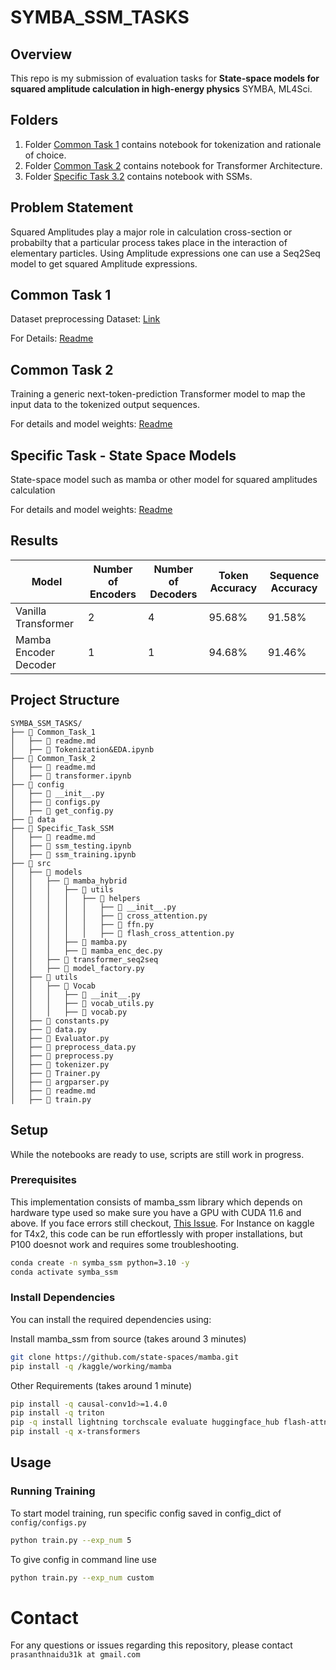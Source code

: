 # SYMBA_SSM_TASKS

## Overview

This repo is my submission of evaluation tasks for **State-space models for squared amplitude calculation in high-energy physics** SYMBA, ML4Sci.

## Folders

1. Folder [Common Task 1](./Common_Task_1/) contains notebook for tokenization and rationale of choice.
2. Folder [Common Task 2](./Common_Task_2/) contains notebook for Transformer Architecture.
3. Folder [Specific Task 3.2](./Specific_Task_SSM/) contains notebook with SSMs.

## Problem Statement

Squared Amplitudes play a major role in calculation cross-section or probabilty that a particular process takes place in the interaction of elementary particles. Using Amplitude expressions one can use a Seq2Seq model to get squared Amplitude expressions.

## Common Task 1

Dataset preprocessing
Dataset: [Link](https://alabama.box.com/s/xhgr2onrn503jyse2fs5vxtapg0oifcs) 

For Details: [Readme](./Common_Task_1/readme.md)

## Common Task 2

Training a generic next-token-prediction Transformer model to map the input data to the tokenized output sequences.

For details and model weights: [Readme](./Common_Task_2/readme.md)

## Specific Task - State Space Models

State-space model such as mamba or other model for squared amplitudes calculation

For details and model weights: [Readme](./Specific_Task_SSM/readme.md)

## Results

| Model | Number of Encoders | Number of Decoders | Token Accuracy | Sequence Accuracy |
| ----- | ------------------ | ------------------ | -------------- | ----------------- |
| Vanilla Transformer | 2 | 4 | 95.68\% | 91.58\% |
| Mamba Encoder Decoder | 1 | 1 | 94.68\% | 91.46\% |

## Project Structure

```
SYMBA_SSM_TASKS/
├── 📂 Common_Task_1
│   ├── 📄 readme.md
│   ├── 📄 Tokenization&EDA.ipynb
├── 📂 Common_Task_2
│   ├── 📄 readme.md
│   ├── 📄 transformer.ipynb
├── 📂 config
│   ├── 🐍 __init__.py
│   ├── 🐍 configs.py
│   ├── 🐍 get_config.py
├── 📂 data
├── 📂 Specific_Task_SSM
│   ├── 📄 readme.md
│   ├── 📄 ssm_testing.ipynb
│   ├── 📄 ssm_training.ipynb
├── 📂 src
│   ├── 📂 models
│   │   ├── 📂 mamba_hybrid
│   │   │   ├── 📂 utils
│   │   │   │   ├── 📂 helpers
│   │   │   │   │   ├── 🐍 __init__.py
│   │   │   │   │   ├── 🐍 cross_attention.py
│   │   │   │   │   ├── 🐍 ffn.py
│   │   │   │   │   ├── 🐍 flash_cross_attention.py
│   │   │   ├── 🐍 mamba.py
│   │   │   ├── 🐍 mamba_enc_dec.py
│   │   ├── 📂 transformer_seq2seq
│   │   ├── 🐍 model_factory.py
│   ├── 📂 utils
│   │   ├── 📂 Vocab
│   │   │   ├── 🐍 __init__.py
│   │   │   ├── 🐍 vocab_utils.py
│   │   │   ├── 🐍 vocab.py
│   ├── 🐍 constants.py
│   ├── 🐍 data.py
│   ├── 🐍 Evaluator.py
│   ├── 🐍 preprocess_data.py
│   ├── 🐍 preprocess.py
│   ├── 🐍 tokenizer.py
│   ├── 🐍 Trainer.py
│   ├── 🐍 argparser.py
│   ├── 📄 readme.md
│   ├── 🐍 train.py
```

## Setup

While the notebooks are ready to use, scripts are still work in progress. 

### Prerequisites
This implementation consists of mamba_ssm library which depends on hardware type used so make sure you have a GPU with CUDA 11.6 and above. If you face errors still checkout, [This Issue](https://github.com/state-spaces/mamba/issues/186). For Instance on kaggle for T4x2, this code can be run effortlessly with proper installations, but P100 doesnot work and requires some troubleshooting.

```sh
conda create -n symba_ssm python=3.10 -y
conda activate symba_ssm
```

### Install Dependencies

You can install the required dependencies using:

Install mamba_ssm from source (takes around 3 minutes)
```sh
git clone https://github.com/state-spaces/mamba.git
pip install -q /kaggle/working/mamba
```
Other Requirements (takes around 1 minute)
```sh
pip install -q causal-conv1d>=1.4.0
pip install -q triton
pip -q install lightning torchscale evaluate huggingface_hub flash-attn
pip install -q x-transformers
```

## Usage

### Running Training
To start model training, run specific config saved in config_dict of `config/configs.py`
```sh
python train.py --exp_num 5
```
To give config in command line use
```sh
python train.py --exp_num custom
```

# Contact

For any questions or issues regarding this repository, please contact `prasanthnaidu31k at gmail.com`
